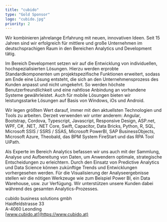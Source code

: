 ```yaml
---
title: "cubido"
type: "Gold Sponsor"
logo: "cubido.jpg"
priority: 2
---
```


Wir kombinieren jahrelange Erfahrung mit neuen, innovativen Ideen. Seit 15 Jahren sind wir erfolgreich für mittlere und große Unternehmen im deutschsprachigen Raum in den Bereichen Analytics und Development tätig.

Im Bereich Development setzen wir auf die Entwicklung von individuellen, hochspezialisierten Lösungen. Hierzu werden erprobte Standardkomponenten um projektspezifische Funktionen erweitert, sodass am Ende eine Lösung entsteht, die sich an den Unternehmensprozess des Kunden anpasst und nicht umgekehrt. So werden höchste Benutzerfreundlichkeit und eine nahtlose Anbindung an vorhandene Systeme gewährleistet. Auch für mobile Lösungen bieten wir leistungsstarke Lösungen auf Basis von Windows, iOs und Android.

Wir legen größten Wert darauf, immer mit den aktuellsten Technologien und Tools zu arbeiten. Derzeit verwenden wir unter anderem: Angular, Bootstrap, Cordova, Typescript, Javascript, Responsive Design, ASP.net, WPF, C#, .NET, .NET Core, Swift, Capacitor, Data Bricks, Python, R, SQL, Microsoft SSIS / SSRS / SSAS, Microsoft PowerBI, SAP BusinessObjects, Microsoft Azure, Theobald, das BPM System FireStart und das RPA Tool UiPath.

Als Experte im Bereich Analytics befassen wir uns auch mit der Sammlung, Analyse und Aufbereitung von Daten, um Anwendern optimale, strategische Entscheidungen zu erleichtern. Durch den Einsatz von Predictive Analytics und Data Science können zukünftige Trends und Entwicklungen vorhergesehen werden. Für die Visualisierung der Analyseergebnisse stellen wir die nötigen Werkzeuge wie zum Beispiel Power BI, ein Data Warehouse, usw. zur Verfügung. Wir unterstützen unsere Kunden dabei während des gesamten Analytics-Prozesses.

cubido business solutions gmbh  
Haidfeldstrasse 33  
A-4060 Leonding  
[www.cubido.at](https://www.cubido.at)
